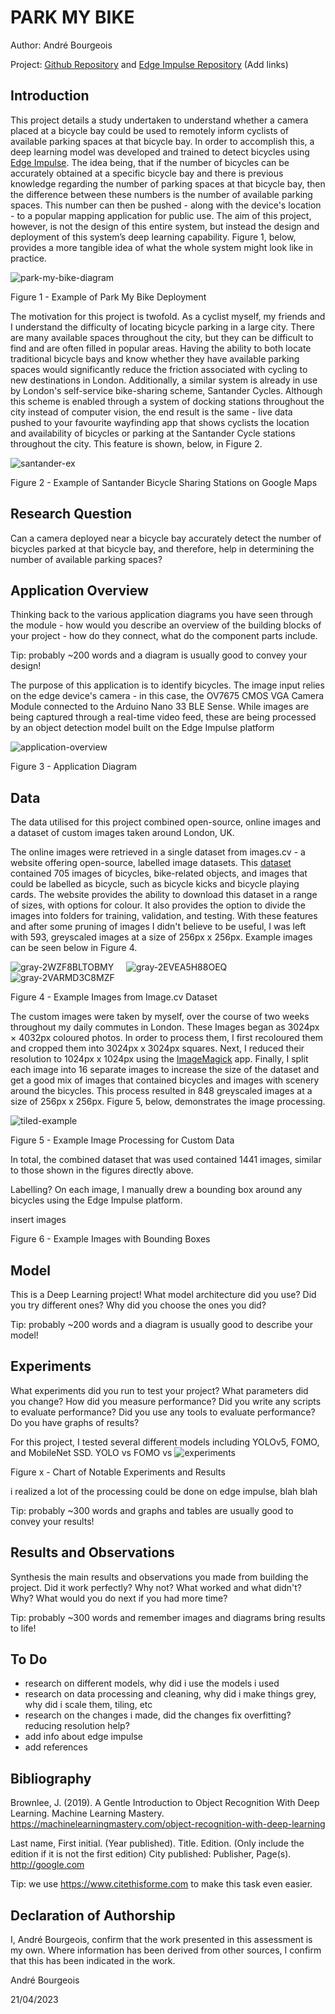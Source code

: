 # PARK MY BIKE
Author: André Bourgeois

Project: [Github Repository]() and [Edge Impulse Repository](https://studio.edgeimpulse.com/public/201800/latest) (Add links)

## Introduction
This project details a study undertaken to understand whether a camera placed at a bicycle bay could be used to remotely inform cyclists of available parking spaces at that bicycle bay. In order to accomplish this, a deep learning model was developed and trained to detect bicycles using [Edge Impulse](https://www.edgeimpulse.com/). The idea being, that if the number of bicycles can be accurately obtained at a specific bicycle bay and there is previous knowledge regarding the number of parking spaces at that bicycle bay, then the difference between these numbers is the number of available parking spaces. This number can then be pushed - along with the device's location - to a popular mapping application for public use. The aim of this project, however, is not the design of this entire system, but instead the design and deployment of this system’s deep learning capability. Figure 1, below, provides a more tangible idea of what the whole system might look like in practice.

![park-my-bike-diagram](https://user-images.githubusercontent.com/33913141/232341366-51ec127c-757a-477a-b7ca-77f8858b443d.png)

Figure 1 - Example of Park My Bike Deployment

The motivation for this project is twofold. As a cyclist myself, my friends and I understand the difficulty of locating bicycle parking in a large city. There are many available spaces throughout the city, but they can be difficult to find and are often filled in popular areas. Having the ability to both locate traditional bicycle bays and know whether they have available parking spaces would significantly reduce the friction associated with cycling to new destinations in London.
Additionally, a similar system is already in use by London's self-service bike-sharing scheme, Santander Cycles. Although this scheme is enabled through a system of docking stations throughout the city instead of computer vision, the end result is the same - live data pushed to your favourite wayfinding app that shows cyclists the location and availability of bicycles or parking at the Santander Cycle stations throughout the city. This feature is shown, below, in Figure 2.

![santander-ex](https://user-images.githubusercontent.com/33913141/232324525-efa49797-fa02-4039-96cb-835080c791ce.png)

Figure 2 - Example of Santander Bicycle Sharing Stations on Google Maps

## Research Question
Can a camera deployed near a bicycle bay accurately detect the number of bicycles parked at that bicycle bay, and therefore, help in determining the number of available parking spaces?

## Application Overview
Thinking back to the various application diagrams you have seen through the module - how would you describe an overview of the building blocks of your project - how do they connect, what do the component parts include.

Tip: probably ~200 words and a diagram is usually good to convey your design!

The purpose of this application is to identify bicycles. The image input relies on the edge device's camera - in this case, the OV7675 CMOS VGA Camera Module connected to the Arduino Nano 33 BLE Sense. While images are being captured through a real-time video feed, these are being processed by an object detection model built on the Edge Impulse platform

![application-overview](https://user-images.githubusercontent.com/33913141/233627213-fcf73104-deec-4406-ba5a-e641109437db.png)

Figure 3 - Application Diagram

## Data
The data utilised for this project combined open-source, online images and a dataset of custom images taken around London, UK.

The online images were retrieved in a single dataset from images.cv - a website offering open-source, labelled image datasets. This [dataset](https://images.cv/dataset/bicycle-image-classification-dataset) contained 705 images of bicycles, bike-related objects, and images that could be labelled as bicycle, such as bicycle kicks and bicycle playing cards. The website provides the ability to download this dataset in a range of sizes, with options for colour. It also provides the option to divide the images into folders for training, validation, and testing. With these features and after some pruning of images I didn't believe to be useful, I was left with 593, greyscaled images at a size of 256px x 256px. Example images can be seen below in Figure 4.

![gray-2WZF8BLTOBMY](https://user-images.githubusercontent.com/33913141/232325511-8c5b96da-0467-4f46-a7d1-f5ee82f54ce9.jpg) &nbsp;&nbsp;&nbsp;
![gray-2EVEA5H88OEQ](https://user-images.githubusercontent.com/33913141/232341993-81e1c81e-aca3-4646-a54a-84552117d84b.jpg) &nbsp;&nbsp;&nbsp;
![gray-2VARMD3C8MZF](https://user-images.githubusercontent.com/33913141/232342052-bd7e1d77-40b9-400e-a0b6-73148df6c06e.jpg)

Figure 4 - Example Images from Image.cv Dataset

The custom images were taken by myself, over the course of two weeks throughout my daily commutes in London. These Images began as 3024px × 4032px coloured photos. In order to process them, I first recoloured them and cropped them into 3024px x 3024px squares. Next, I reduced their resolution to 1024px x 1024px using the [ImageMagick](https://imagemagick.org/index.php) app. Finally, I split each image into 16 separate images to increase the size of the dataset and get a good mix of images that contained bicycles and images with scenery around the bicycles. This process resulted in 848 greyscaled images at a size of 256px x 256px. Figure 5, below, demonstrates the image processing.

![tiled-example](https://user-images.githubusercontent.com/33913141/232341346-e35a9ab2-1f36-45c1-84aa-d26142a5de61.png)

Figure 5 - Example Image Processing for Custom Data

In total, the combined dataset that was used contained 1441 images, similar to those shown in the figures directly above.

Labelling?
On each image, I manually drew a bounding box around any bicycles using the Edge Impulse platform.

insert images

Figure 6 - Example Images with Bounding Boxes

## Model
This is a Deep Learning project! What model architecture did you use? Did you try different ones? Why did you choose the ones you did?

Tip: probably ~200 words and a diagram is usually good to describe your model!

## Experiments
What experiments did you run to test your project? What parameters did you change? How did you measure performance? Did you write any scripts to evaluate performance? Did you use any tools to evaluate performance? Do you have graphs of results?

For this project, I tested several different models including YOLOv5, FOMO, and MobileNet SSD.
YOLO vs FOMO vs 
![experiments](https://user-images.githubusercontent.com/33913141/233605076-8015e691-b550-467e-97f8-49312fb2e6e5.png)

Figure x - Chart of Notable Experiments and Results

i realized a lot of the processing could be done on edge impulse, blah blah

Tip: probably ~300 words and graphs and tables are usually good to convey your results!

## Results and Observations
Synthesis the main results and observations you made from building the project. Did it work perfectly? Why not? What worked and what didn't? Why? What would you do next if you had more time?

Tip: probably ~300 words and remember images and diagrams bring results to life!

## To Do
- research on different models, why did i use the models i used
- research on data processing and cleaning, why did i make things grey, why did i scale them, tiling, etc
- research on the changes i made, did the changes fix overfitting? reducing resolution help?
- add info about edge impulse
- add references

## Bibliography

Brownlee, J. (2019). A Gentle Introduction to Object Recognition With Deep Learning. Machine Learning Mastery. https://machinelearningmastery.com/object-recognition-with-deep-learning

Last name, First initial. (Year published). Title. Edition. (Only include the edition if it is not the first edition) City published: Publisher, Page(s). http://google.com

Tip: we use https://www.citethisforme.com to make this task even easier.

## Declaration of Authorship
I, André Bourgeois, confirm that the work presented in this assessment is my own. Where information has been derived from other sources, I confirm that this has been indicated in the work.

André Bourgeois

21/04/2023
